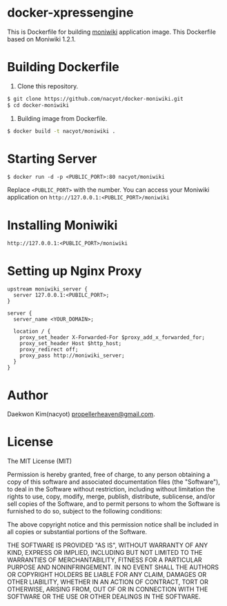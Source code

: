 # docker-xpressengine

This is Dockerfile for building
[moniwiki](http://dev.naver.com/projects/moniwiki/) application
image. This Dockerfile based on Moniwiki 1.2.1.

# Building Dockerfile

1. Clone this repository.

```sh
$ git clone https://github.com/nacyot/docker-moniwiki.git
$ cd docker-moniwiki
```

1. Building image from Dockerfile.

```sh
$ docker build -t nacyot/moniwiki .
```

# Starting Server

```
$ docker run -d -p <PUBLIC_PORT>:80 nacyot/moniwiki
```

Replace `<PUBLIC_PORT>` with the number. You can access your Moniwiki
application on `http://127.0.0.1:<PUBLIC_PORT>/moniwiki`

# Installing Moniwiki

`http://127.0.0.1:<PUBLIC_PORT>/moniwiki`

# Setting up Nginx Proxy

```nginx
upstream moniwiki_server {
  server 127.0.0.1:<PUBILC_PORT>;
}

server {
  server_name <YOUR_DOMAIN>;

  location / {
    proxy_set_header X-Forwarded-For $proxy_add_x_forwarded_for;
    proxy_set_header Host $http_host;
    proxy_redirect off;
    proxy_pass http://moniwiki_server;
  }
}
```

# Author
Daekwon Kim(nacyot) <propellerheaven@gmail.com>.

# License
The MIT License (MIT)

Permission is hereby granted, free of charge, to any person obtaining a copy of
this software and associated documentation files (the "Software"), to deal in
the Software without restriction, including without limitation the rights to
use, copy, modify, merge, publish, distribute, sublicense, and/or sell copies of
the Software, and to permit persons to whom the Software is furnished to do so,
subject to the following conditions:

The above copyright notice and this permission notice shall be included in all
copies or substantial portions of the Software.

THE SOFTWARE IS PROVIDED "AS IS", WITHOUT WARRANTY OF ANY KIND, EXPRESS OR
IMPLIED, INCLUDING BUT NOT LIMITED TO THE WARRANTIES OF MERCHANTABILITY, FITNESS
FOR A PARTICULAR PURPOSE AND NONINFRINGEMENT. IN NO EVENT SHALL THE AUTHORS OR
COPYRIGHT HOLDERS BE LIABLE FOR ANY CLAIM, DAMAGES OR OTHER LIABILITY, WHETHER
IN AN ACTION OF CONTRACT, TORT OR OTHERWISE, ARISING FROM, OUT OF OR IN
CONNECTION WITH THE SOFTWARE OR THE USE OR OTHER DEALINGS IN THE SOFTWARE.
